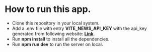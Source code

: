 # How to run this app.

 - Clone this repository in your local system.
 - Add a .env file with entry <b>VITE_NEWS_API_KEY</b> with the api_key generated from following website: <b>[Link](https://newsapi.org/)</b>.
 - Run <b>npm install</b> to install all the dependencies.
 - Run <b>npm run dev</b> to run the server on local.
